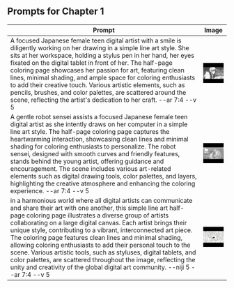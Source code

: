 ## Prompts for Chapter 1

| Prompt | Image |
| ----------- | ----------- |
| A focused Japanese female teen digital artist with a smile is diligently working on her drawing in a simple line art style. She sits at her workspace, holding a stylus pen in her hand, her eyes fixated on the digital tablet in front of her. The half-page coloring page showcases her passion for art, featuring clean lines, minimal shading, and ample space for coloring enthusiasts to add their creative touch. Various artistic elements, such as pencils, brushes, and color palettes, are scattered around the scene, reflecting the artist's dedication to her craft. --ar 7:4 --v 5 | ![image](/images/001.jpg) |
| A gentle robot sensei assists a focused Japanese female teen digital artist as she intently draws on her computer in a simple line art style. The half-page coloring page captures the heartwarming interaction, showcasing clean lines and minimal shading for coloring enthusiasts to personalize. The robot sensei, designed with smooth curves and friendly features, stands behind the young artist, offering guidance and encouragement. The scene includes various art-related elements such as digital drawing tools, color palettes, and layers, highlighting the creative atmosphere and enhancing the coloring experience. --ar 7:4 --v 5 | ![image](/images/002.jpg) |
| in a harmonious world where all digital artists can communicate and share their art with one another, this simple line art half-page coloring page illustrates a diverse group of artists collaborating on a large digital canvas. Each artist brings their unique style, contributing to a vibrant, interconnected art piece. The coloring page features clean lines and minimal shading, allowing coloring enthusiasts to add their personal touch to the scene. Various artistic tools, such as styluses, digital tablets, and color palettes, are scattered throughout the image, reflecting the unity and creativity of the global digital art community. --niji 5 --ar 7:4 --v 5 | ![image](/images/003.jpg) |